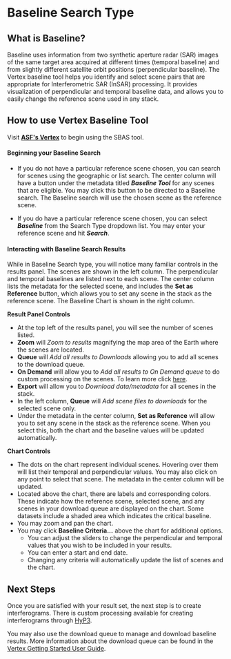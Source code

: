 # Baseline Search Type

## What is Baseline?
Baseline uses information from two synthetic aperture radar (SAR) images of the same target area acquired at different times (temporal baseline) and from slightly different satellite orbit positions (perpendicular baseline). The Vertex baseline tool helps you identify and select scene pairs that are appropriate for Interferometric SAR (InSAR) processing. It provides visualization of perpendicular and temporal baseline data, and allows you to easily change the reference scene used in any stack.

## How to use Vertex Baseline Tool
Visit **[ASF's Vertex](https://search.asf.alaska.edu)** to begin using the SBAS tool.

#### **Beginning your Baseline Search**

- If you do not have a particular reference scene chosen, you can search for scenes using the geographic or list search. The center column will have a button under the metadata titled ***Baseline Tool*** for any scenes that are eligible. You may click this button to be directed to a Baseline search. The Baseline search will use the chosen scene as the reference scene.

- If you do have a particular reference scene chosen, you can select ***Baseline*** from the Search Type dropdown list. You may enter your reference scene and hit ***Search***.

#### **Interacting with Baseline Search Results**
While in Baseline Search type, you will notice many familiar controls in the results panel. The scenes are shown in the left column. The perpendicular and temporal baselines are listed next to each scene. The center column lists the metadata for the selected scene, and includes the **Set as Reference** button, which allows you to set any scene in the stack as the reference scene. The Baseline Chart is shown in the right column.

**Result Panel Controls**

- At the top left of the results panel, you will see the number of scenes listed.
- **Zoom** will *Zoom to results* magnifying the map area of the Earth where the scenes are located.
- **Queue** will *Add all results to Downloads* allowing you to add all scenes to the download queue.
- **On Demand** will allow you to *Add all results to On Demand queue* to do custom processing on the scenes. To learn more click [here](https://hyp3-docs.asf.alaska.edu/using/vertex/).
- **Export** will allow you to *Download data/metadata* for all scenes in the stack.
- In the left column, **Queue** will *Add scene files to downloads* for the selected scene only.
- Under the metadata in the center column, **Set as Reference** will allow you to set any scene in the stack as the reference scene. When you select this, both the chart and the baseline values will be updated automatically.

**Chart Controls**

- The dots on the chart represent individual scenes. Hovering over them will list their temporal and perpendicular values. You may also click on any point to select that scene. The metadata in the center column will be updated.
- Located above the chart, there are labels and corresponding colors. These indicate how the reference scene, selected scene, and any scenes in your download queue are displayed on the chart. Some datasets include a shaded area which indicates the critical baseline.
- You may zoom and pan the chart.
- You may click **Baseline Criteria...** above the chart for additional options.
	- You can adjust the sliders to change the perpendicular and temporal values that you wish to be included in your results.
	- You can enter a start and end date.
	- Changing any criteria will automatically update the list of scenes and the chart.

## Next Steps
Once you are satisfied with your result set, the next step is to create interferograms. There is custom processing available for creating interferograms through [HyP3](https://hyp3.asf.alaska.edu/about).

You may also use the download queue to manage and download baseline results. More information about the download queue can be found in the [Vertex Getting Started User Guide](http://127.0.0.1:8000/vertex/manual).

